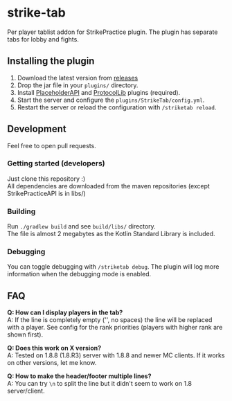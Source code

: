 # strike-tab
Per player tablist addon for StrikePractice plugin. The plugin has separate tabs for lobby and fights.


## Installing the plugin
1. Download the latest version from [releases](https://github.com/toppev/strike-tab/realeses)
2. Drop the jar file in your `plugins/` directory.
3. Install [PlaceholderAPI](https://www.spigotmc.org/resources/placeholderapi.6245/) and [ProtocolLib](https://www.spigotmc.org/resources/protocollib.1997/) plugins (required).
4. Start the server and configure the `plugins/StrikeTab/config.yml`.
5. Restart the server or reload the configuration with `/striketab reload`.


## Development

Feel free to open pull requests.

### Getting started (developers)
Just clone this repository :)  
All dependencies are downloaded from the maven repositories (except StrikePracticeAPI is in libs/)

### Building
Run `./gradlew build` and see `build/libs/` directory.  
The file is almost 2 megabytes as the Kotlin Standard Library is included.

### Debugging
You can toggle debugging with `/striketab debug`. The plugin will log more information when the debugging mode is enabled.

## FAQ
**Q: How can I display players in the tab?**  
A: If the line is completely empty ('', no spaces) the line will be replaced with a player. See config for the rank priorities (players with higher rank are shown first).

**Q: Does this work on X version?**  
A: Tested on 1.8.8 (1.8.R3) server with 1.8.8 and newer MC clients. If it works on other versions, let me know.

**Q: How to make the header/footer multiple lines?**  
A: You can try `\n` to split the line but it didn't seem to work on 1.8 server/client.